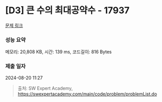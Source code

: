 # [D3] 큰 수의 최대공약수 - 17937 

[문제 링크](https://swexpertacademy.com/main/code/problem/problemDetail.do?contestProbId=AYmRI_8ajv8DFARi) 

### 성능 요약

메모리: 20,808 KB, 시간: 139 ms, 코드길이: 816 Bytes

### 제출 일자

2024-08-20 11:27



> 출처: SW Expert Academy, https://swexpertacademy.com/main/code/problem/problemList.do
